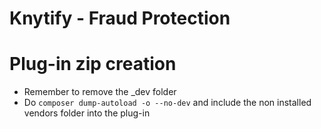 # Knytify - Fraud Protection


# Plug-in zip creation

- Remember to remove the _dev folder
- Do `composer dump-autoload -o --no-dev` and include the non installed vendors folder into the plug-in